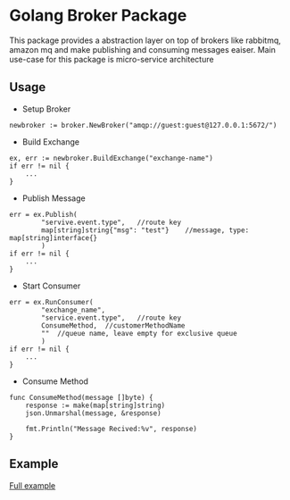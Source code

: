 # Golang Broker Package

This package provides a abstraction layer on top of brokers like rabbitmq, amazon mq and make publishing and consuming messages eaiser. Main use-case for this package is micro-service architecture

## Usage

- Setup Broker
```
newbroker := broker.NewBroker("amqp://guest:guest@127.0.0.1:5672/")
```

- Build Exchange
```
ex, err := newbroker.BuildExchange("exchange-name")
if err != nil {
	...
}
```

- Publish Message
```
err = ex.Publish(
		"servive.event.type", 	//route key
		map[string]string{"msg": "test"} 	//message, type: map[string]interface{}
		)
if err != nil {
	...
}	
```

- Start Consumer
```
err = ex.RunConsumer(
		"exchange_name", 
		"service.event.type", 	//route key
		ConsumeMethod, 	//customerMethodName
		"" 	//queue name, leave empty for exclusive queue
		)
if err != nil {
	...
}
```

- Consume Method
```
func ConsumeMethod(message []byte) {
	response := make(map[string]string)
	json.Unmarshal(message, &response) 

	fmt.Println("Message Recived:%v", response)
}
```

## Example
[Full example](example/)